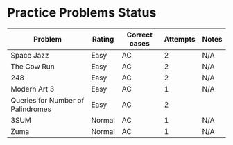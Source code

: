 # Practice Problems Status
Problem|Rating|Correct cases|Attempts|Notes
-|-|-|-|-
Space Jazz|Easy|AC|2|N/A
The Cow Run|Easy|AC|2|N/A
248|Easy|AC|2|N/A
Modern Art 3|Easy|AC|1|N/A
Queries for Number of Palindromes|Easy|AC|2
3SUM|Normal|AC|1|N/A
Zuma|Normal|AC|1|N/A